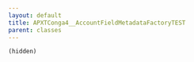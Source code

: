 ```yaml
---
layout: default
title: APXTConga4__AccountFieldMetadataFactoryTEST
parent: classes
---
```


```(hidden)```
